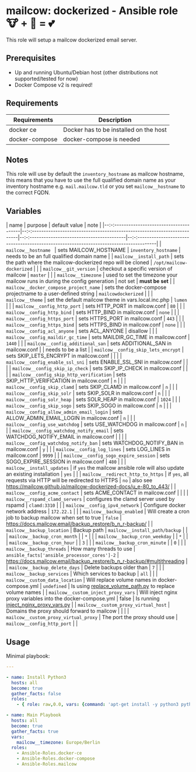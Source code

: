 # mailcow: dockerized - Ansible role 🐮 + 🐋 = 💕

This role will setup a mailcow dockerized email server.

## Prerequisites

- Up and running Ubuntu/Debian host (other distributions not supported/tested for now)
- Docker Compose v2 is required!

## Requirements

| Requirements   | Description                            |
| -------------- | -------------------------------------- |
| docker ce      | Docker has to be installed on the host |
| docker-compose | docker-compose is needed               |

## Notes
This role will use by default the `inventory_hostname` as mailcow hostname, this means that you have to use the full qualified domain name as your inventory hostname e.g. `mail.mailcow.tld` or you set `mailcow__hostname` to the correct FQDN.

## Variables

| name                                      | purpose                                                                     | default value                                | note                                                                                      |
|--:-:--------------------------------------|--:-:------------------------------------------------------------------------|--:-:-----------------------------------------|--:-:--------------------------------------------------------------------------------------|
| `mailcow__hostname `                      | sets MAILCOW_HOSTNAME                                                       | `inventory_hostname`                         | needs to be an full qualified domain name                                                 |
| `mailcow__install_path`                   | sets the path where the mailcow-dockerized repo will be cloned              | `/opt/mailcow-dockerized`                    |                                                                                           |
| `mailcow__git_version`                    | checkout a specific version of mailcow                                      | `master`                                     |                                                                                           |
| `mailcow__timezone`                       | used to set the timezone your mailcow runs in during the config generation  | not set                                      | **must be set**                                                                           |
| `mailcow__docker_compose_project_name`    | sets the docker-compose projectname to a user-defined string                | `mailcowdockerized`                          |                                                                                           |
| `mailcow__theme`                          | set the default mailcow theme in vars.local.inc.php                         | `lumen`                                      |                                                                                           |
| `mailcow__config_http_port`               | sets HTTP_PORT in mailcow.conf                                              | `80`                                         |                                                                                           |
| `mailcow__config_http_bind`               | sets HTTP_BIND in mailcow.conf                                              | `none`                                       |                                                                                           |
| `mailcow__config_https_port`              | sets HTTPS_PORT in mailcow.conf                                             | `443`                                        |                                                                                           |
| `mailcow__config_https_bind`              | sets HTTPS_BIND in mailcow.conf                                             | `none`                                       |                                                                                           |
| `mailcow__config_acl_anyone`              | sets ACL_ANYONE                                                             | disallow                                     |                                                                                           |
| `mailcow__config_maildir_gc_time`         | sets MAILDIR_GC_TIME in mailcow.conf                                        | `1440`                                       |                                                                                           |
| `mailcow__config_additional_san`          | sets ADDITIONAL_SAN in mailcow.conf                                         |                                              | needs to be a list                                                                        |
| `mailcow__config_skip_lets_encrypt`       | sets SKIP_LETS_ENCRYPT in mailcow.conf                                      |                                              |                                                                                           |
| `mailcow__config_enable_ssl_sni`          | sets ENABLE_SSL_SNI in mailcow.conf                                         |                                              |                                                                                           |
| `mailcow__config_skip_ip_check`           | sets SKIP_IP_CHECK in mailcow.conf                                          |                                              |                                                                                           |
| `mailcow__config_skip_http_verification`  | sets SKIP_HTTP_VERIFICATION in mailcow.conf                                 | `n`                                          |                                                                                           |
| `mailcow__config_skip_clamd`              | sets SKIP_CLAMD in mailcow.conf                                             | `n`                                          |                                                                                           |
| `mailcow__config_skip_solr`               | sets SKIP_SOLR in mailcow.conf                                              | `n`                                          |                                                                                           |
| `mailcow__config_solr_heap`               | sets SOLR_HEAP in mailcow.conf                                              | `1024`                                       |                                                                                           |
| `mailcow__config_skip_sogo`               | sets SKIP_SOGO in mailcow.conf                                              | `n`                                          |                                                                                           |
| `mailcow__config_allow_admin_email_login` | sets ALLOW_ADMIN_EMAIL_LOGIN in mailcow.conf                                | `n`                                          |                                                                                           |
| `mailcow__config_use_watchdog`            | sets USE_WATCHDOG in mailcow.conf                                           | `n`                                          |                                                                                           |
| `mailcow__config_watchdog_notify_email`   | sets WATCHDOG_NOTIFY_EMAIL in mailcow.conf                                  |                                              |                                                                                           |
| `mailcow__config_watchdog_notify_ban`     | sets WATCHDOG_NOTIFY_BAN in mailcow.conf                                    | `y`                                          |                                                                                           |
| `mailcow__config_log_lines`               | sets LOG_LINES in mailcow.conf                                              | `9999`                                       |                                                                                           |
| `mailcow__config_sogo_expire_session`     | sets SOGO_EXPIRE_SESSION in mailcow.conf                                    | `480`                                        |                                                                                           |
| `mailcow__install_updates`                | if `yes` the mailcow ansible role will also update an existing installation | `yes`                                        |                                                                                           |
| `mailcow__redirect_http_to_https`         | if `yes`, all requests via HTTP will be redirected to HTTPS                 | `no`                                         | also see https://mailcow.github.io/mailcow-dockerized-docs/u_e-80_to_443/                 |
| `mailcow__config_acme_contact`            | sets ACME_CONTACT in mailcow.conf                                           |                                              |                                                                                           |
| `mailcow__rspamd_clamd_servers`           | configures the clamd server used by rspamd                                  | `clamd:3310`                                 |                                                                                           |
| `mailcow__config_ipv4_network`            | Configure docker network address                                            | `172.22.1`                                   |                                                                                           |
| `mailcow__backup_enabled`                 | Will create a cron job to backup mailcow when set to true                   | `false`                                      | https://docs.mailcow.email/backup_restore/b_n_r-backup/                                   |
| `mailcow__backup_location`                | Backup path                                                                 | `mailcow__install_path/backup`               |                                                                                           |
| `mailcow__backup_cron_month`              |                                                                             | `*`                                          |                                                                                           |
| `mailcow__backup_cron_weekday`            |                                                                             | `*`                                          |                                                                                           |
| `mailcow__backup_cron_hour`               |                                                                             | `3`                                          |                                                                                           |
| `mailcow__backup_cron_minute`             |                                                                             | `0`                                          |                                                                                           |
| `mailcow__backup_threads`                 | How many threads to use                                                     | `ansible_facts['ansible_processor_cores']-2` | https://docs.mailcow.email/backup_restore/b_n_r-backup/#multithreading                    |
| `mailcow__backup_delete_days`             | Delete backups older than                                                   | `7`                                          |                                                                                           |
| `mailcow__backup_services`                | Which services to backup                                                    | `all`                                        |                                                                                           |
| `mailcow__custom_data_location`           | Will replace volume names in docker-compose.yml                             | `undefined`                                  | Is using [replace_volume_path.py](./files/replace_volume_path.py) to replace volume names |
| `mailcow__custom_inject_proxy_vars`       | Will inject nginx proxy variables into the docker-compose.yml               | false                                        | Is running [inject_nginx_proxy_vars.py](./files/inject_nginx_proxy_vars.py)               |
| `mailcow__custom_proxy_virtual_host`      | Domains the proxy should forward to mailcow                                 |                                              |                                                                                           |
| `mailcow__custom_proxy_virtual_proxy`     | The port the proxy should use                                               | `mailcow__config_http_port`                  |                                                                                           |


## Usage

Minimal playbook:

```yaml
---

- name: Install Python3
  hosts: all
  become: true
  gather_facts: false
  roles:
    - { role: raw,0.0, vars: {command: 'apt-get install -y python3 python3-pip'} }

- name: Main Playbook
  hosts: all
  become: true
  gather_facts: true
  vars:
    mailcow__timezone: Europe/Berlin
  roles:
    - Ansible-Roles.docker-ce
    - Ansible-Roles.docker-compose
    - Ansible-Roles.mailcow
```
